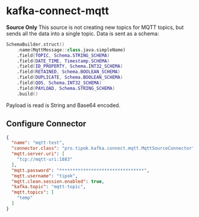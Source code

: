 # kafka-connect-mqtt

**Source Only**
This source is not creating new topics for MQTT topics, but sends all the data into a single topic.
Data is sent as a schema:

```kotlin
SchemaBuilder.struct()
    .name(MqttMessage::class.java.simpleName)
    .field(TOPIC, Schema.STRING_SCHEMA)
    .field(DATE_TIME, Timestamp.SCHEMA)
    .field(ID_PROPERTY, Schema.INT32_SCHEMA)
    .field(RETAINED, Schema.BOOLEAN_SCHEMA)
    .field(DUPLICATE, Schema.BOOLEAN_SCHEMA)
    .field(QOS, Schema.INT32_SCHEMA)
    .field(PAYLOAD, Schema.STRING_SCHEMA)
    .build()
```

Payload is read is String and Base64 encoded.

## Configure Connector

```json
{
  "name": "mqtt-test",
  "connector.class": "pro.tipok.kafka.connect.mqtt.MqttSourceConnector",
  "mqtt.server.uri": [
    "tcp://mqtt-uri:1883"
  ],
  "mqtt.password": "********************************",
  "mqtt.username": "tipok",
  "mqtt.clean.session.enabled": true,
  "kafka.topic": "mqtt-topic",
  "mqtt.topics": [
    "temp"
  ]
}
```
